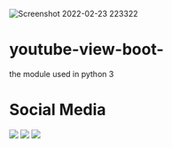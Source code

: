 ![Screenshot 2022-02-23 223322](https://user-images.githubusercontent.com/48172784/155351976-b59e06f7-848f-4756-9fd0-e88032bfa27f.png)

# youtube-view-boot-
the module used in python 3
# Social Media
[![](https://img.shields.io/badge/-hidayatcode-black?logo=blogger&style=flat-square)](https://hidayatcode.com/)
[![](https://img.shields.io/badge/-@CodeHidayat-1fa2f2?logo=twitter&style=flat-square&logoColor=white)](https://twitter.com/codehidayat)
[![](https://img.shields.io/badge/-hidayatcode-red?logo=youtube&style=flat-square)](https://www.youtube.com/channel/UCskI7xL3sdS1t0kcb22NQXQ)
